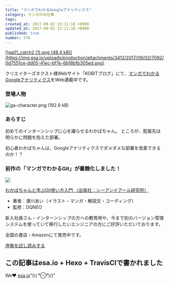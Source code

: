 ```yaml
---
title: "マンガでわかるGoogleアナリティクス"
category: マンガのお仕事
tags: 
created_at: 2017-09-02 13:11:10 +0900
updated_at: 2017-09-02 13:11:10 +0900
published: true
number: 376
---
```


<a href="https://kobit.in/archives/category/web%E3%83%9E%E3%83%BC%E3%82%B1%E3%83%86%E3%82%A3%E3%83%B3%E3%82%B0/%E3%83%9E%E3%83%B3%E3%82%AC%E3%81%A7%E3%82%8F%E3%81%8B%E3%82%8Bgoogle%E3%82%A2%E3%83%8A%E3%83%AA%E3%83%86%E3%82%A3%E3%82%AF%E3%82%B9">
![ga01_catch2 (1).png (48.4 kB)](https://img.esa.io/uploads/production/attachments/3412/2017/09/02/7092/0d7551ce-dd05-41ec-bf7e-6b18bfb305ed.png)
</a>

クリエイターズネクスト様Webサイト「KOBITブログ」にて、[マンガでわかるGoogleアナリティクス](https://kobit.in/archives/category/web%E3%83%9E%E3%83%BC%E3%82%B1%E3%83%86%E3%82%A3%E3%83%B3%E3%82%B0/%E3%83%9E%E3%83%B3%E3%82%AC%E3%81%A7%E3%82%8F%E3%81%8B%E3%82%8Bgoogle%E3%82%A2%E3%83%8A%E3%83%AA%E3%83%86%E3%82%A3%E3%82%AF%E3%82%B9)をWeb連載中です。

### 登場人物
![ga-character.png (192.9 kB)](https://img.esa.io/uploads/production/attachments/3412/2017/09/02/7092/25e698b2-96ba-4b9e-a849-85dc06f6f96d.png)

<!-- more -->

### あらすじ
初めてのインターンシップに心を躍らせるわかばちゃん。
ところが、配属先は明らかに問題を抱えた部署。

初心者わかばちゃんは、Googleアナリティクスでダメダメな部署を改善できるのか！？


### 前作の「マンガでわかるGit」が書籍化しました！
<a target="_blank" href="https://www.amazon.co.jp/gp/product/4863542178/ref=as_li_tl?ie=UTF8&camp=247&creative=1211&creativeASIN=4863542178&linkCode=as2&tag=cam51p-22&linkId=7ce9e777aff97d46dcec9f6aedf3429d"><img src="https://img.esa.io/uploads/production/attachments/3412/2017/07/06/7092/4225430e-938b-4f6c-86e3-0b8c2f6b8ccf.png"></a>

<a target="_blank" href="https://www.amazon.co.jp/gp/product/4863542178/ref=as_li_tl?ie=UTF8&camp=247&creative=1211&creativeASIN=4863542178&linkCode=as2&tag=cam51p-22&linkId=7ce9e777aff97d46dcec9f6aedf3429d">わかばちゃんと学ぶGit使い方入門 （出版社：シーアンドアール研究所）</a>

- 著者：湊川あい（イラスト・マンガ・解説文・コーディング）
- 監修：DQNEO

新入社員さん・インターンシップの方への教育用や、今まで別のバージョン管理システムを使っていて移行したいエンジニアの方にご好評いただいております。

全国の書店・Amazonにて発売中です。

<a target="_blank" href="https://www.amazon.co.jp/gp/product/4863542178/ref=as_li_tl?ie=UTF8&camp=247&creative=1211&creativeASIN=4863542178&linkCode=as2&tag=cam51p-22&linkId=7ce9e777aff97d46dcec9f6aedf3429d">序盤を試し読みする</a>

## この記事はesa.io + Hexo + TravisCIで書かれました
We❤️  [esa.io](https://esa.io/)"(\\( ⁰⊖⁰)/)"
